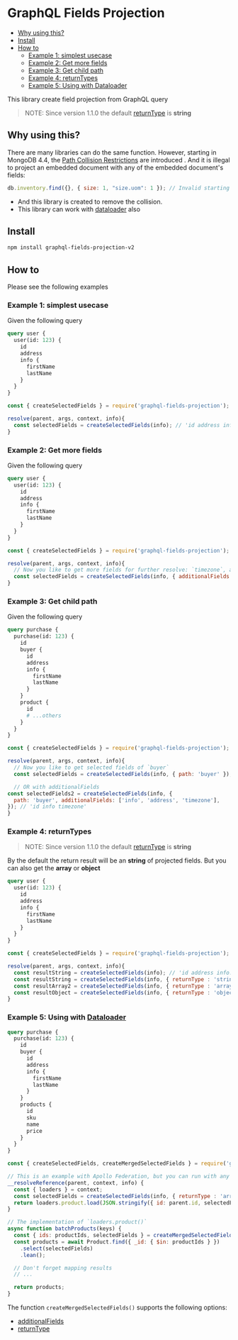 # GraphQL Fields Projection

- [Why using this?](#why-using-this)
- [Install](#install)
- [How to](#how-to)
  - [Example 1: simplest usecase](#example-1-simplest-usecase)
  - [Example 2: Get more fields](#example-2-get-more-fields)
  - [Example 3: Get child path](#example-3-get-child-path)
  - [Example 4: returnTypes](#example-4-returntypes)
  - [Example 5: Using with Dataloader](#example-5-using-with-dataloader)

This library create field projection from GraphQL query

> NOTE: Since version 1.1.0 the default [returnType](#example-4-returntypes) is **string**

## Why using this?

There are many libraries can do the same function. However, starting in MongoDB 4.4, the [Path Collision Restrictions](mongodb.com/docs/v4.4/release-notes/4.4-compatibility/#path-collision-restrictions) are introduced . And it is illegal to project an embedded document with any of the embedded document's fields:

```js
db.inventory.find({}, { size: 1, "size.uom": 1 }); // Invalid starting in 4.4
```

- And this library is created to remove the collision.
- This library can work with [dataloader](#example-5-using-with-dataloader) also

## Install

```sh
npm install graphql-fields-projection-v2
```

## How to

Please see the following examples

### Example 1: simplest usecase

Given the following query

```graphql
query user {
  user(id: 123) {
    id
    address
    info {
      firstName
      lastName
    }
  }
}
```

```js
const { createSelectedFields } = require('graphql-fields-projection');

resolve(parent, args, context, info){
  const selectedFields = createSelectedFields(info); // 'id address info.firstName info.lastName'
}
```

### Example 2: Get more fields

Given the following query

```graphql
query user {
  user(id: 123) {
    id
    address
    info {
      firstName
      lastName
    }
  }
}
```

```js
const { createSelectedFields } = require('graphql-fields-projection');

resolve(parent, args, context, info){
  // Now you like to get more fields for further resolve: `timezone`, and `info` object
  const selectedFields = createSelectedFields(info, { additionalFields: ['info', 'address', 'timezone'] }); // 'id info timezone'
}
```

### Example 3: Get child path

Given the following query

```graphql
query purchase {
  purchase(id: 123) {
    id
    buyer {
      id
      address
      info {
        firstName
        lastName
      }
    }
    product {
      id
      # ...others
    }
  }
}
```

```js
const { createSelectedFields } = require('graphql-fields-projection');

resolve(parent, args, context, info){
  // Now you like to get selected fields of `buyer`
  const selectedFields = createSelectedFields(info, { path: 'buyer' }); // 'id address info.firstName info.lastName'

  // OR with additionalFields
const selectedFields2 = createSelectedFields(info, {
  path: 'buyer', additionalFields: ['info', 'address', 'timezone'],
}); // 'id info timezone'
}
```

### Example 4: returnTypes

> NOTE: Since version 1.1.0 the default [returnType](#example-4-returntypes) is **string**

By the default the return result will be an **string** of projected fields. But you can also get the **array** or **object**

```graphql
query user {
  user(id: 123) {
    id
    address
    info {
      firstName
      lastName
    }
  }
}
```

```js
const { createSelectedFields } = require('graphql-fields-projection');

resolve(parent, args, context, info){
  const resultString = createSelectedFields(info); // 'id address info.firstName info.lastName'
  const resultString = createSelectedFields(info, { returnType : 'string' } ); // 'id address info.firstName info.lastName'
  const resultArray2 = createSelectedFields(info, { returnType : 'array' }); // [ 'id', 'address', 'info.firstName', 'info.lastName' ]
  const resultObject = createSelectedFields(info, { returnType : 'object' }); // { id: 1, address: 1, 'info.firstName': 1, 'info.lastName': 1 }
}
```

### Example 5: Using with [Dataloader](https://github.com/graphql/dataloader)

```graphql
query purchase {
  purchase(id: 123) {
    id
    buyer {
      id
      address
      info {
        firstName
        lastName
      }
    }
    products {
      id
      sku
      name
      price
    }
  }
}
```

```js
const { createSelectedFields, createMergedSelectedFields } = require('graphql-fields-projection');

// This is an example with Apollo Federation, but you can run with any resolvers
__resolveReference(parent, context, info) {
  const { loaders } = context;
  const selectedFields = createSelectedFields(info, { returnType : 'array' });
  return loaders.product.load(JSON.stringify({ id: parent.id, selectedFields }));
}

// The implementation of `loaders.product()`
async function batchProducts(keys) {
  const { ids: productIds, selectedFields } = createMergedSelectedFields(keys);
  const products = await Product.find({ _id: { $in: productIds } })
    .select(selectedFields)
    .lean();

  // Don't forget mapping results
  // ...

  return products;
}
```

The function `createMergedSelectedFields()` supports the following options:

- [additionalFields](#example-2-get-more-fields)
- [returnType](#example-4-returntypes)
